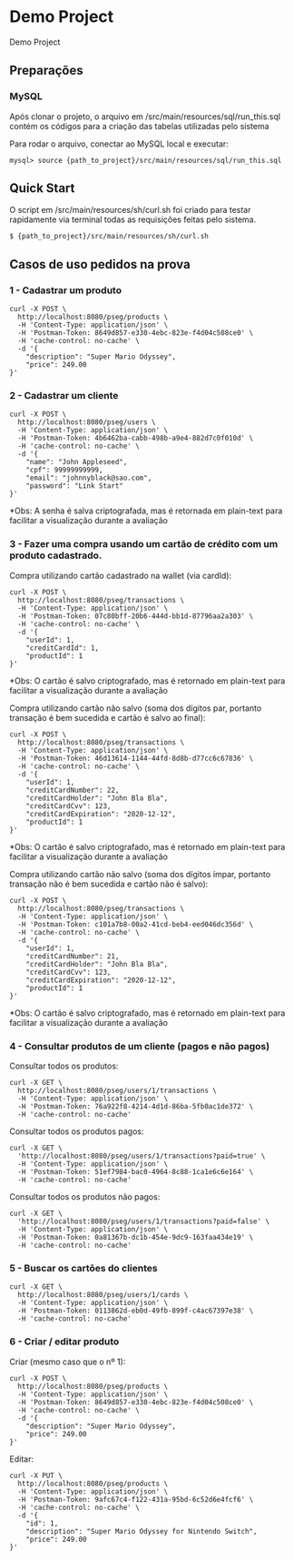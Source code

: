 # Demo Project

Demo Project

## Preparações

### MySQL

Após clonar o projeto, o arquivo em /src/main/resources/sql/run_this.sql contém os códigos para a criação das tabelas utilizadas pelo sistema

Para rodar o arquivo, conectar ao MySQL local e executar:

```
mysql> source {path_to_project}/src/main/resources/sql/run_this.sql
```

## Quick Start

O script em /src/main/resources/sh/curl.sh foi criado para testar rapidamente via terminal todas as requisições feitas pelo sistema.

```
$ {path_to_project}/src/main/resources/sh/curl.sh
```

## Casos de uso pedidos na prova

### 1 - Cadastrar um produto

```
curl -X POST \
  http://localhost:8080/pseg/products \
  -H 'Content-Type: application/json' \
  -H 'Postman-Token: 8649d857-e330-4ebc-823e-f4d04c508ce0' \
  -H 'cache-control: no-cache' \
  -d '{
	"description": "Super Mario Odyssey",
	"price": 249.00
}'
```

### 2 - Cadastrar um cliente

```
curl -X POST \
  http://localhost:8080/pseg/users \
  -H 'Content-Type: application/json' \
  -H 'Postman-Token: 4b6462ba-cabb-498b-a9e4-882d7c0f010d' \
  -H 'cache-control: no-cache' \
  -d '{
	"name": "John Appleseed",
	"cpf": 99999999999,
	"email": "johnnyblack@sao.com",
	"password": "Link Start"
}'
```
*Obs: A senha é salva criptografada, mas é retornada em plain-text para facilitar a visualização durante a avaliação

### 3 - Fazer uma compra usando um cartão de crédito com um produto cadastrado.

Compra utilizando cartão cadastrado na wallet (via cardId):
```
curl -X POST \
  http://localhost:8080/pseg/transactions \
  -H 'Content-Type: application/json' \
  -H 'Postman-Token: 07c80bff-20b6-444d-bb1d-87796aa2a303' \
  -H 'cache-control: no-cache' \
  -d '{
	"userId": 1,
	"creditCardId": 1,
	"productId": 1
}'
```
*Obs: O cartão é salvo criptografado, mas é retornado em plain-text para facilitar a visualização durante a avaliação

Compra utilizando cartão não salvo (soma dos dígitos par, portanto transação é bem sucedida e cartão é salvo ao final):
```
curl -X POST \
  http://localhost:8080/pseg/transactions \
  -H 'Content-Type: application/json' \
  -H 'Postman-Token: 46d13614-1144-44fd-8d8b-d77cc6c67836' \
  -H 'cache-control: no-cache' \
  -d '{
	"userId": 1,
	"creditCardNumber": 22,
	"creditCardHolder": "John Bla Bla",
	"creditCardCvv": 123,
	"creditCardExpiration": "2020-12-12",
	"productId": 1
}'
```
*Obs: O cartão é salvo criptografado, mas é retornado em plain-text para facilitar a visualização durante a avaliação

Compra utilizando cartão não salvo (soma dos dígitos ímpar, portanto transação não é bem sucedida e cartão não é salvo):
```
curl -X POST \
  http://localhost:8080/pseg/transactions \
  -H 'Content-Type: application/json' \
  -H 'Postman-Token: c101a7b8-00a2-41cd-beb4-eed046dc356d' \
  -H 'cache-control: no-cache' \
  -d '{
	"userId": 1,
	"creditCardNumber": 21,
	"creditCardHolder": "John Bla Bla",
	"creditCardCvv": 123,
	"creditCardExpiration": "2020-12-12",
	"productId": 1
}'
```
*Obs: O cartão é salvo criptografado, mas é retornado em plain-text para facilitar a visualização durante a avaliação

### 4 - Consultar produtos de um cliente (pagos e não pagos)

Consultar todos os produtos:
```
curl -X GET \
  http://localhost:8080/pseg/users/1/transactions \
  -H 'Content-Type: application/json' \
  -H 'Postman-Token: 76a922f8-4214-4d1d-86ba-5fb0ac1de372' \
  -H 'cache-control: no-cache'
```

Consultar todos os produtos pagos:
```
curl -X GET \
  'http://localhost:8080/pseg/users/1/transactions?paid=true' \
  -H 'Content-Type: application/json' \
  -H 'Postman-Token: 51ef7984-bac0-4964-8c88-1ca1e6c6e164' \
  -H 'cache-control: no-cache'
```

Consultar todos os produtos não pagos:
```
curl -X GET \
  'http://localhost:8080/pseg/users/1/transactions?paid=false' \
  -H 'Content-Type: application/json' \
  -H 'Postman-Token: 0a81367b-dc1b-454e-9dc9-163faa434e19' \
  -H 'cache-control: no-cache'
```

### 5 - Buscar os cartões do clientes

```
curl -X GET \
  http://localhost:8080/pseg/users/1/cards \
  -H 'Content-Type: application/json' \
  -H 'Postman-Token: 0113862d-eb0d-49fb-899f-c4ac67397e38' \
  -H 'cache-control: no-cache'
```

### 6 - Criar / editar produto

Criar (mesmo caso que o nº 1):
```
curl -X POST \
  http://localhost:8080/pseg/products \
  -H 'Content-Type: application/json' \
  -H 'Postman-Token: 8649d857-e330-4ebc-823e-f4d04c508ce0' \
  -H 'cache-control: no-cache' \
  -d '{
	"description": "Super Mario Odyssey",
	"price": 249.00
}'
```

Editar:
```
curl -X PUT \
  http://localhost:8080/pseg/products \
  -H 'Content-Type: application/json' \
  -H 'Postman-Token: 9afc67c4-f122-431a-95bd-6c52d6e4fcf6' \
  -H 'cache-control: no-cache' \
  -d '{
	"id": 1,
	"description": "Super Mario Odyssey for Nintendo Switch",
	"price": 249.00
}'
```